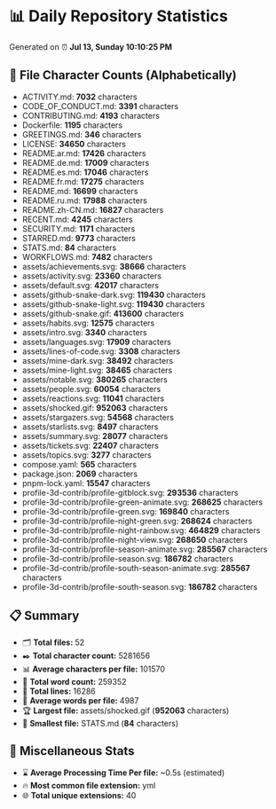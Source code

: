 # 📊 Daily Repository Statistics
Generated on ⏰ **Jul 13, Sunday 10:10:25 PM**

## 📂 File Character Counts (Alphabetically)
- ACTIVITY.md: **7032** characters
- CODE_OF_CONDUCT.md: **3391** characters
- CONTRIBUTING.md: **4193** characters
- Dockerfile: **1195** characters
- GREETINGS.md: **346** characters
- LICENSE: **34650** characters
- README.ar.md: **17426** characters
- README.de.md: **17009** characters
- README.es.md: **17046** characters
- README.fr.md: **17275** characters
- README.md: **16699** characters
- README.ru.md: **17988** characters
- README.zh-CN.md: **16827** characters
- RECENT.md: **4245** characters
- SECURITY.md: **1171** characters
- STARRED.md: **9773** characters
- STATS.md: **84** characters
- WORKFLOWS.md: **7482** characters
- assets/achievements.svg: **38666** characters
- assets/activity.svg: **23360** characters
- assets/default.svg: **42017** characters
- assets/github-snake-dark.svg: **119430** characters
- assets/github-snake-light.svg: **119430** characters
- assets/github-snake.gif: **413600** characters
- assets/habits.svg: **12575** characters
- assets/intro.svg: **3340** characters
- assets/languages.svg: **17909** characters
- assets/lines-of-code.svg: **3308** characters
- assets/mine-dark.svg: **38492** characters
- assets/mine-light.svg: **38465** characters
- assets/notable.svg: **380265** characters
- assets/people.svg: **60054** characters
- assets/reactions.svg: **11041** characters
- assets/shocked.gif: **952063** characters
- assets/stargazers.svg: **54568** characters
- assets/starlists.svg: **8497** characters
- assets/summary.svg: **28077** characters
- assets/tickets.svg: **22407** characters
- assets/topics.svg: **3277** characters
- compose.yaml: **565** characters
- package.json: **2069** characters
- pnpm-lock.yaml: **15547** characters
- profile-3d-contrib/profile-gitblock.svg: **293536** characters
- profile-3d-contrib/profile-green-animate.svg: **268625** characters
- profile-3d-contrib/profile-green.svg: **169840** characters
- profile-3d-contrib/profile-night-green.svg: **268624** characters
- profile-3d-contrib/profile-night-rainbow.svg: **464829** characters
- profile-3d-contrib/profile-night-view.svg: **268650** characters
- profile-3d-contrib/profile-season-animate.svg: **285567** characters
- profile-3d-contrib/profile-season.svg: **186782** characters
- profile-3d-contrib/profile-south-season-animate.svg: **285567** characters
- profile-3d-contrib/profile-south-season.svg: **186782** characters

## 📋 Summary
- 🗂️ **Total files:** 52
- ✒️ **Total character count:** 5281656
- 📊 **Average characters per file:** 101570
- 📝 **Total word count:** 259352
- 🧾 **Total lines:** 16286
- 📐 **Average words per file:** 4987
- 🏆 **Largest file:** assets/shocked.gif (**952063** characters)
- 🥉 **Smallest file:** STATS.md (**84** characters)

## 🌟 Miscellaneous Stats
- ⌛ **Average Processing Time Per file:** ~0.5s (estimated)
- 🔥 **Most common file extension:** yml
- 🌐 **Total unique extensions:** 40
